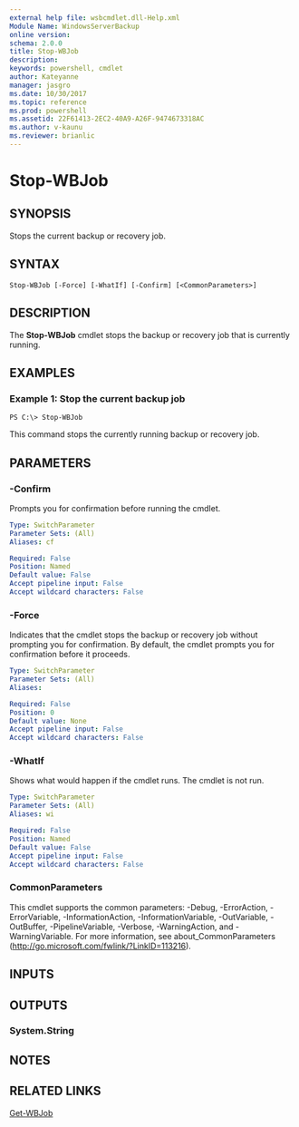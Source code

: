 ```yaml
---
external help file: wsbcmdlet.dll-Help.xml
Module Name: WindowsServerBackup
online version: 
schema: 2.0.0
title: Stop-WBJob
description: 
keywords: powershell, cmdlet
author: Kateyanne
manager: jasgro
ms.date: 10/30/2017
ms.topic: reference
ms.prod: powershell
ms.assetid: 22F61413-2EC2-40A9-A26F-9474673318AC
ms.author: v-kaunu
ms.reviewer: brianlic
---
```


# Stop-WBJob

## SYNOPSIS
Stops the current backup or recovery job.

## SYNTAX

```
Stop-WBJob [-Force] [-WhatIf] [-Confirm] [<CommonParameters>]
```

## DESCRIPTION
The **Stop-WBJob** cmdlet stops the backup or recovery job that is currently running.

## EXAMPLES

### Example 1: Stop the current backup job
```
PS C:\> Stop-WBJob
```

This command stops the currently running backup or recovery job.

## PARAMETERS

### -Confirm
Prompts you for confirmation before running the cmdlet.

```yaml
Type: SwitchParameter
Parameter Sets: (All)
Aliases: cf

Required: False
Position: Named
Default value: False
Accept pipeline input: False
Accept wildcard characters: False
```

### -Force
Indicates that the cmdlet stops the backup or recovery job without prompting you for confirmation.
By default, the cmdlet prompts you for confirmation before it proceeds.

```yaml
Type: SwitchParameter
Parameter Sets: (All)
Aliases: 

Required: False
Position: 0
Default value: None
Accept pipeline input: False
Accept wildcard characters: False
```

### -WhatIf
Shows what would happen if the cmdlet runs.
The cmdlet is not run.

```yaml
Type: SwitchParameter
Parameter Sets: (All)
Aliases: wi

Required: False
Position: Named
Default value: False
Accept pipeline input: False
Accept wildcard characters: False
```

### CommonParameters
This cmdlet supports the common parameters: -Debug, -ErrorAction, -ErrorVariable, -InformationAction, -InformationVariable, -OutVariable, -OutBuffer, -PipelineVariable, -Verbose, -WarningAction, and -WarningVariable. For more information, see about_CommonParameters (http://go.microsoft.com/fwlink/?LinkID=113216).

## INPUTS

## OUTPUTS

### System.String

## NOTES

## RELATED LINKS

[Get-WBJob](./Get-WBJob.md)

